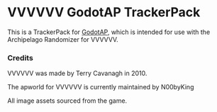 # VVVVVV GodotAP TrackerPack
This is a TrackerPack for [GodotAP](https://github.com/EmilyV99/GodotAP), which is intended for use with the Archipelago Randomizer for VVVVVV.

### Credits

VVVVVV was made by Terry Cavanagh in 2010.

The apworld for VVVVVV is currently maintained by N00byKing

All image assets sourced from the game.
